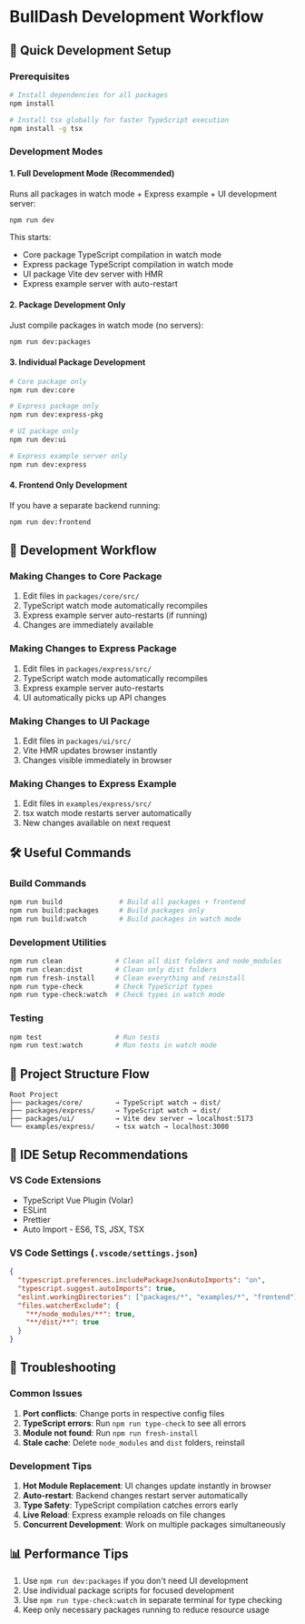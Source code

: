 # BullDash Development Workflow

## 🚀 Quick Development Setup

### Prerequisites
```bash
# Install dependencies for all packages
npm install

# Install tsx globally for faster TypeScript execution
npm install -g tsx
```

### Development Modes

#### 1. Full Development Mode (Recommended)
Runs all packages in watch mode + Express example + UI development server:
```bash
npm run dev
```
This starts:
- Core package TypeScript compilation in watch mode
- Express package TypeScript compilation in watch mode  
- UI package Vite dev server with HMR
- Express example server with auto-restart

#### 2. Package Development Only
Just compile packages in watch mode (no servers):
```bash
npm run dev:packages
```

#### 3. Individual Package Development
```bash
# Core package only
npm run dev:core

# Express package only
npm run dev:express-pkg

# UI package only
npm run dev:ui

# Express example server only
npm run dev:express
```

#### 4. Frontend Only Development
If you have a separate backend running:
```bash
npm run dev:frontend
```

## 🔄 Development Workflow

### Making Changes to Core Package
1. Edit files in `packages/core/src/`
2. TypeScript watch mode automatically recompiles
3. Express example server auto-restarts (if running)
4. Changes are immediately available

### Making Changes to Express Package
1. Edit files in `packages/express/src/`
2. TypeScript watch mode automatically recompiles
3. Express example server auto-restarts
4. UI automatically picks up API changes

### Making Changes to UI Package
1. Edit files in `packages/ui/src/`
2. Vite HMR updates browser instantly
3. Changes visible immediately in browser

### Making Changes to Express Example
1. Edit files in `examples/express/src/`
2. tsx watch mode restarts server automatically
3. New changes available on next request

## 🛠️ Useful Commands

### Build Commands
```bash
npm run build              # Build all packages + frontend
npm run build:packages     # Build packages only
npm run build:watch        # Build packages in watch mode
```

### Development Utilities
```bash
npm run clean             # Clean all dist folders and node_modules
npm run clean:dist        # Clean only dist folders
npm run fresh-install     # Clean everything and reinstall
npm run type-check        # Check TypeScript types
npm run type-check:watch  # Check types in watch mode
```

### Testing
```bash
npm test                  # Run tests
npm run test:watch        # Run tests in watch mode
```

## 📂 Project Structure Flow

```
Root Project
├── packages/core/        → TypeScript watch → dist/
├── packages/express/     → TypeScript watch → dist/
├── packages/ui/          → Vite dev server → localhost:5173
└── examples/express/     → tsx watch → localhost:3000
```

## 🔧 IDE Setup Recommendations

### VS Code Extensions
- TypeScript Vue Plugin (Volar)
- ESLint
- Prettier
- Auto Import - ES6, TS, JSX, TSX

### VS Code Settings (`.vscode/settings.json`)
```json
{
  "typescript.preferences.includePackageJsonAutoImports": "on",
  "typescript.suggest.autoImports": true,
  "eslint.workingDirectories": ["packages/*", "examples/*", "frontend"],
  "files.watcherExclude": {
    "**/node_modules/**": true,
    "**/dist/**": true
  }
}
```

## 🐛 Troubleshooting

### Common Issues

1. **Port conflicts**: Change ports in respective config files
2. **TypeScript errors**: Run `npm run type-check` to see all errors
3. **Module not found**: Run `npm run fresh-install`
4. **Stale cache**: Delete `node_modules` and `dist` folders, reinstall

### Development Tips

1. **Hot Module Replacement**: UI changes update instantly in browser
2. **Auto-restart**: Backend changes restart server automatically  
3. **Type Safety**: TypeScript compilation catches errors early
4. **Live Reload**: Express example reloads on file changes
5. **Concurrent Development**: Work on multiple packages simultaneously

## 📊 Performance Tips

1. Use `npm run dev:packages` if you don't need UI development
2. Use individual package scripts for focused development
3. Use `npm run type-check:watch` in separate terminal for type checking
4. Keep only necessary packages running to reduce resource usage
